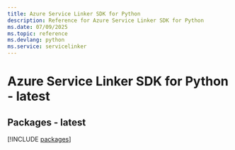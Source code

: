 ```yaml
---
title: Azure Service Linker SDK for Python
description: Reference for Azure Service Linker SDK for Python
ms.date: 07/09/2025
ms.topic: reference
ms.devlang: python
ms.service: servicelinker
---
```

# Azure Service Linker SDK for Python - latest
## Packages - latest
[!INCLUDE [packages](service-linker-index.md)]
